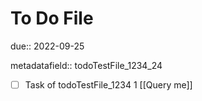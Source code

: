 # To Do File

due:: 2022-09-25

metadatafield:: todoTestFile_1234_24

- [ ] Task of todoTestFile_1234 1 [[Query me]]
